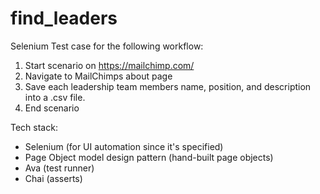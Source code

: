 # find_leaders

Selenium Test case for the following workflow:
1. Start scenario on https://mailchimp.com/
2. Navigate to MailChimps about page
3. Save each leadership team members name, position, and description into a .csv file.
4. End scenario

Tech stack:
- Selenium (for UI automation since it's specified)
- Page Object model design pattern (hand-built page objects)
- Ava (test runner)
- Chai (asserts)
